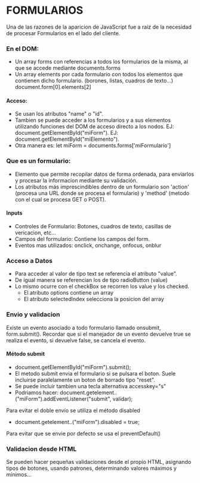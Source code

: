 # FORMULARIOS
Una de las razones de la aparicion de JavaScript fue a raiz de la necesidad de procesar Formularios en el lado del cliente.

### En el DOM:
- Un array forms con referencias a todos los formularios de la misma, al que se accede mediante documents.forms
- Un array elements por cada formulario con todos los elementos que contienen dicho formulario. (borones, listas, cuadros de texto...) document.form[0].elements[2]

#### Acceso:

- Se usan los atributos "name" o "id". 
- Tambien se puede acceder a los formularios y a sus elementos utilizando funciones del DOM de acceso directo a los nodos. 
EJ: document.getElementById("miForm").
EJ: document.getElementById("miElemento").
- Otra manera es: let miForm = documents.forms['miFormulario']

### Que es un formulario:
- Elemento que permite recopilar datos de forma ordenada, para enviarlos y procesar la informacion mediante su validación.
- Los atributos más imprescindibles dentro de un formulario son 'action' (procesa una URL donde se procesa el formulario) y 'method' (metodo con el cual se procesa GET o POST).

#### Inputs
- Controles de Formulario: Botones, cuadros de texto, casillas de vericacion, etc...
- Campos del formulario: Contiene los campos del form.
- Eventos mas utilizados: onclick, onchange, onfocus, onblur

### Acceso a Datos
- Para acceder al valor de tipo text se referencia el atributo "value".
- De igual manera se referencian los de tipo radioButton (value)
- Lo mismo ocurre con el checkBox se recorren los value y los checked.
    - El atributo options contiene un array
    - El atributo selectedIndex selecciona la posicion del array

### Envio y validacion
Existe un evento asociado a todo formulario llamado onsubmit, form.submit(). Recordar que si el manejador de un evento devuelve true se realiza el evento, si  devuelve false, se cancela el evento.

#### Método submit
- document.getElementById("miForm").submit();
- El metodo submit envia el formulario si se pulsara el boton. Suele incluirse paralelamente un boton de borrado tipo "reset".
- Se puede incluir tambien una tecla alternativa accesskey="s"
- Podriamos hacer: document.getelement..("miForm").addEventListener("submit", validar);

Para evitar el doble envío se utiliza el método disabled

- document.getelement..("miForm").disabled = true;

Para evitar que se envie por defecto se usa el preventDefault()


### Validacion desde HTML

Se pueden hacer pequeñas validaciones desde el propio HTML, asignando tipos de botones, usando patrones, determinando valores máximos y mínimos...




